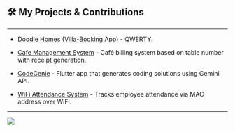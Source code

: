 ## 🛠️ My Projects & Contributions

---

- [Doodle Homes (Villa-Booking App)](https://github.com/) - QWERTY.

- [Cafe Management System](https://github.com/) - Café billing system based on table number with receipt generation.

- [CodeGenie](https://github.com/) - Flutter app that generates coding solutions using Gemini API.

- [WiFi Attendance System](https://github.com/) - Tracks employee attendance via MAC address over WiFi.

---

<p align="left">
  <a href="https://linkedin.com/in/yashdhavde" target="_blank">
    <img src="https://img.shields.io/badge/Connect on LinkedIn-blue?style=for-the-badge&logo=linkedin" />
  </a>
</p>
